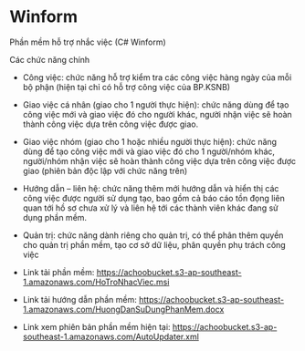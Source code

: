 # Winform
Phần mềm hỗ trợ nhắc việc (C# Winform)

Các chức năng chính
+ Công việc: chức năng hỗ trợ kiểm tra các công việc hàng ngày của mỗi bộ phận (hiện tại chỉ có hỗ trợ công việc của BP.KSNB)

+ Giao việc cá nhân (giao cho 1 người thực hiện): chức năng dùng để tạo công việc mới và giao việc đó cho người khác, người nhận việc sẽ hoàn thành công việc dựa trên công việc được giao.

+ Giao việc nhóm (giao cho 1 hoặc nhiều người thực hiện): chức năng dùng để tạo công việc mới và giao việc đó cho 1 người/nhóm khác, người/nhóm nhận việc sẽ hoàn thành công việc dựa trên công việc được giao (phiên bản độc lập với chức năng trên)

+ Hướng dẫn – liên hệ: chức năng thêm mới hướng dẫn và hiển thị các công việc được người sử dụng tạo, bao gồm cả báo cáo tồn đọng liên quan tới hồ sơ chưa xử lý và liên hệ tới các thành viên khác đang sử dụng phần mềm.

+ Quản trị: chức năng dành riêng cho quản trị, có thể phân thêm quyền cho quản trị phần mềm, tạo cơ sở dữ liệu, phân quyền phụ trách công việc

+ Link tải phần mềm: https://achoobucket.s3-ap-southeast-1.amazonaws.com/HoTroNhacViec.msi

+ Link tải hướng dẫn phần mềm: https://achoobucket.s3-ap-southeast-1.amazonaws.com/HuongDanSuDungPhanMem.docx

+ Link xem phiên bản phần mềm hiện tại: https://achoobucket.s3-ap-southeast-1.amazonaws.com/AutoUpdater.xml
